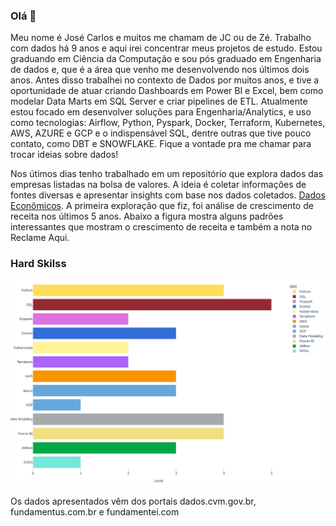 ### Olá 👋
Meu nome é José Carlos e muitos me chamam de JC ou de Zé. Trabalho com dados há 9 anos e aqui irei concentrar meus projetos de estudo. Estou graduando em Ciência da Computação e sou pós graduado em Engenharia de dados e, que é a área que venho me desenvolvendo nos últimos dois anos. Antes disso trabalhei no contexto de Dados por muitos anos, e tive a oportunidade de atuar criando Dashboards em Power BI e Excel, bem como modelar Data Marts em SQL Server e criar pipelines de ETL. Atualmente estou focado em desenvolver soluções para Engenharia/Analytics, e uso como tecnologias: Airflow, Python, Pyspark, Docker, Terraform, Kubernetes, AWS, AZURE e GCP e o indispensável SQL, dentre outras que tive pouco contato, como DBT e SNOWFLAKE.
Fique a vontade pra me chamar para trocar ideias sobre dados! <br>

Nos útimos dias tenho trabalhado em um repositório que explora dados das empresas listadas na bolsa de valores. A ideia é coletar informações de fontes diversas e apresentar insights com base nos dados coletados. [Dados Econômicos](https://github.com/josecarlos-dataengineer/DataLakehouse_Dados_Economicos).
A primeira exploração que fiz, foi análise de crescimento de receita nos últimos 5 anos. Abaixo a figura mostra alguns padrões interessantes que mostram o crescimento de receita e também a nota no Reclame Aqui. <br>

### Hard Skilss
![Skills](https://github.com/JC3008/DataEngineering_Kubernetes/blob/dev/images/Skills.PNG)

Os dados apresentados vêm dos portais dados.cvm.gov.br, fundamentus.com.br e fundamentei.com

<!--
**josecarlos-dataengineer/josecarlos-dataengineer** is a ✨ _special_ ✨ repository because its `README.md` (this file) appears on your GitHub profile.

Here are some ideas to get you started:

- 🔭 I’m currently working on ...
- 🌱 I’m currently learning ...
- 👯 I’m looking to collaborate on ...
- 🤔 I’m looking for help with ...
- 💬 Ask me about ...
- 📫 How to reach me: ...
- 😄 Pronouns: ...
- ⚡ Fun fact: ...
-->
